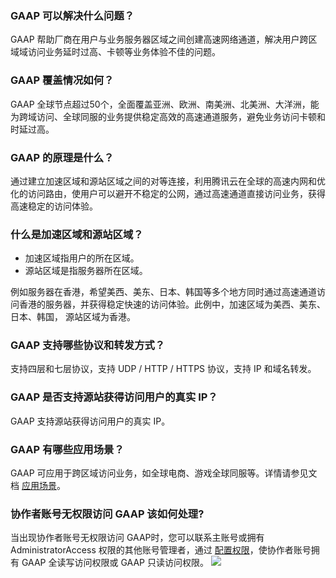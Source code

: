 ### GAAP 可以解决什么问题？
GAAP 帮助厂商在用户与业务服务器区域之间创建高速网络通道，解决用户跨区域域访问业务延时过高、卡顿等业务体验不佳的问题。

### GAAP 覆盖情况如何？
GAAP 全球节点超过50个，全面覆盖亚洲、欧洲、南美洲、北美洲、大洋洲，能为跨域访问、全球同服的业务提供稳定高效的高速通道服务，避免业务访问卡顿和时延过高。

### GAAP 的原理是什么？
通过建立加速区域和源站区域之间的对等连接，利用腾讯云在全球的高速内网和优化的访问路由，使用户可以避开不稳定的公网，通过高速通道直接访问业务，获得高速稳定的访问体验。

### 什么是加速区域和源站区域？
- 加速区域指用户的所在区域。
- 源站区域是指服务器所在区域。 

例如服务器在香港，希望美西、美东、日本、韩国等多个地方同时通过高速通道访问香港的服务器，并获得稳定快速的访问体验。此例中，加速区域为美西、美东、日本、韩国， 源站区域为香港。

### GAAP 支持哪些协议和转发方式？
支持四层和七层协议，支持 UDP / HTTP / HTTPS 协议，支持 IP 和域名转发。

### GAAP 是否支持源站获得访问用户的真实 IP？
GAAP 支持源站获得访问用户的真实 IP。

### GAAP 有哪些应用场景？
GAAP 可应用于跨区域访问业务，如全球电商、游戏全球同服等。详情请参见文档 [应用场景](https://cloud.tencent.com/document/product/608/13760)。

### 协作者账号无权限访问 GAAP 该如何处理?
当出现协作者账号无权限访问 GAAP时，您可以联系主账号或拥有 AdministratorAccess 权限的其他账号管理者，通过 [配置权限](https://cloud.tencent.com/document/product/608/34299)，使协作者账号拥有 GAAP 全读写访问权限或 GAAP 只读访问权限。
![](https://main.qcloudimg.com/raw/0189d4261af32dbc8cf632e390ff7a19.png)

